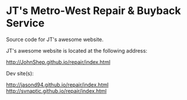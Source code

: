 JT's Metro-West Repair &amp; Buyback Service
======

Source code for JT's awesome website.

JT's awesome website is located at the following address:

http://JohnShep.github.io/repair/index.html

Dev site(s):

http://jasond94.github.io/repair/index.html
http://svnaptic.github.io/repair/index.html
